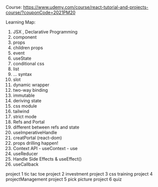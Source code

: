Course: https://www.udemy.com/course/react-tutorial-and-projects-course/?couponCode=2021PM20

Learning Map:

1. JSX , Declarative Programming 
2. component
3. props
4. children props
5. event
6. useState
7. conditional css
8. list
9. ... syntax
10. slot
11. dynamic wrapper
12. two-way binding
13. immutable
14. deriving state
15. css module
16. tailwind
17. strict mode
18. Refs and Portal
19. different between refs and state
20. useImperativeHandle
21. creatPortal (react-dom)
22. props drilling happen!
23. Context API
        - useContext
        - use
24. useReducer
25. Handle Side Effects & useEffect()
26. useCallback

project 1 tic tac toe
project 2 investment
project 3 css training
project 4 projectManagement
project 5 pick picture 
project 6 quiz
